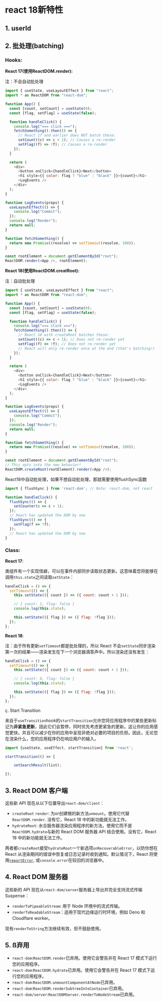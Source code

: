 # react 18新特性

## 1. userId

## 2. 批处理(batching)

### Hooks:

**React 17(使用ReactDOM.render):**

注：不会自动批处理

```js
import { useState, useLayoutEffect } from "react";
import * as ReactDOM from "react-dom";

function App() {
  const [count, setCount] = useState(0);
  const [flag, setFlag] = useState(false);

  function handleClick() {
    console.log("=== click ===");
    fetchSomething().then(() => {
      // React 17 and earlier does NOT batch these:
      setCount((c) => c + 1); // Causes a re-render
      setFlag((f) => !f); // Causes a re-render
    });
  }

  return (
    <div>
      <button onClick={handleClick}>Next</button>
      <h1 style={{ color: flag ? "blue" : "black" }}>{count}</h1>
      <LogEvents />
    </div>
  );
}

function LogEvents(props) {
  useLayoutEffect(() => {
    console.log("Commit");
  });
  console.log("Render");
  return null;
}

function fetchSomething() {
  return new Promise((resolve) => setTimeout(resolve, 100));
}

const rootElement = document.getElementById("root");
ReactDOM.render(<App />, rootElement);
```

**React 18(使用ReactDOM.creatRoot):**

注：自动批处理

```js
import { useState, useLayoutEffect } from "react";
import * as ReactDOM from "react-dom";

function App() {
  const [count, setCount] = useState(0);
  const [flag, setFlag] = useState(false);

  function handleClick() {
    console.log("=== click ===");
    fetchSomething().then(() => {
      // React 18 with createRoot batches these:
      setCount((c) => c + 1); // Does not re-render yet
      setFlag((f) => !f); // Does not re-render yet
      // React will only re-render once at the end (that's batching!)
    });
  }

  return (
    <div>
      <button onClick={handleClick}>Next</button>
      <h1 style={{ color: flag ? "blue" : "black" }}>{count}</h1>
      <LogEvents />
    </div>
  );
}

function LogEvents(props) {
  useLayoutEffect(() => {
    console.log("Commit");
  });
  console.log("Render");
  return null;
}

function fetchSomething() {
  return new Promise((resolve) => setTimeout(resolve, 100));
}

const rootElement = document.getElementById("root");
// This opts into the new behavior!
ReactDOM.createRoot(rootElement).render(<App />);
```

React18中自动批处理，如果不想自动批处理，那就需要使用flushSync函数

```js
import { flushSync } from 'react-dom'; // Note: react-dom, not react

function handleClick() {
  flushSync(() => {
    setCounter(c => c + 1);
  });
  // React has updated the DOM by now
  flushSync(() => {
    setFlag(f => !f);
  });
  // React has updated the DOM by now
}
```

### Class:

**React 17**:

类组件有一个实现怪癖，可以在事件内部同步读取状态更新。这意味着您将能够在调用`this.state`之间读取`setState`：

```js
handleClick = () => {
  setTimeout(() => {
    this.setState(({ count }) => ({ count: count + 1 }));

    // { count: 1, flag: false }
    console.log(this.state);

    this.setState(({ flag }) => ({ flag: !flag }));
  });
};
```

**React 18**:

注：由于所有更新`setTimeout`都是批处理的，所以 React 不会`setState`同步渲染第一次的结果——渲染发生在下一个浏览器滴答声中。所以渲染还没有发生：

```js
handleClick = () => {
  setTimeout(() => {
    this.setState(({ count }) => ({ count: count + 1 }));

    // { count: 0, flag: false }
    console.log(this.state);

    this.setState(({ flag }) => ({ flag: !flag }));
  });
};
```

ç. Start Transition

来自于`useTransition`hook的`startTransition`允许您将应用程序中的某些更新标记为**非紧急更新**，因此它们会暂停，同时优先考虑更紧急的更新。这让你的应用感觉更快，并且可以减少在你的应用中呈现非绝对必要的项目的负担。因此，无论您在渲染什么，您的应用程序仍在响应用户的输入。

```js
import {useState, useEffect, startTransition} from 'react';

startTransition(() => {

    setSearchResult(list);

});
```

## 3. React DOM 客户端

这些新 API 现在从以下位置导出`react-dom/client`：

- `createRoot` `render`: 为or创建根的新方法`unmount`。使用它代替`ReactDOM.render`. 没有它，React 18 中的新功能就无法工作。
- `hydrateRoot`: 水合服务器渲染应用程序的新方法。使用它而不是`ReactDOM.hydrate`与新的 React DOM 服务器 API 结合使用。没有它，React 18 中的新功能就无法工作。

两者都`createRoot`接受`hydrateRoot`一个新选项`onRecoverableError`，以防你想在 React 从渲染期间的错误中恢复或日志记录时收到通知。默认情况下，React 将使用[`reportError`](https://developer.mozilla.org/en-US/docs/Web/API/reportError), 或`console.error`在较旧的浏览器中。

## 4.  React DOM 服务器

这些新的 API 现在从`react-dom/server`服务器上导出并完全支持流式传输 Suspense：

- `renderToPipeableStream`: 用于 Node 环境中的流式传输。
- `renderToReadableStream`：适用于现代边缘运行时环境，例如 Deno 和 Cloudflare worker。

现有`renderToString`方法继续有效，但不鼓励使用。

## 5. ß弃用

- `react-dom`:`ReactDOM.render`已弃用。使用它会警告并在 React 17 模式下运行您的应用程序。
- `react-dom`:`ReactDOM.hydrate`已弃用。使用它会警告并在 React 17 模式下运行您的应用程序。
- `react-dom`:`ReactDOM.unmountComponentAtNode`已弃用。
- `react-dom`:`ReactDOM.renderSubtreeIntoContainer`已弃用。
- `react-dom/server`:`ReactDOMServer.renderToNodeStream`已弃用。